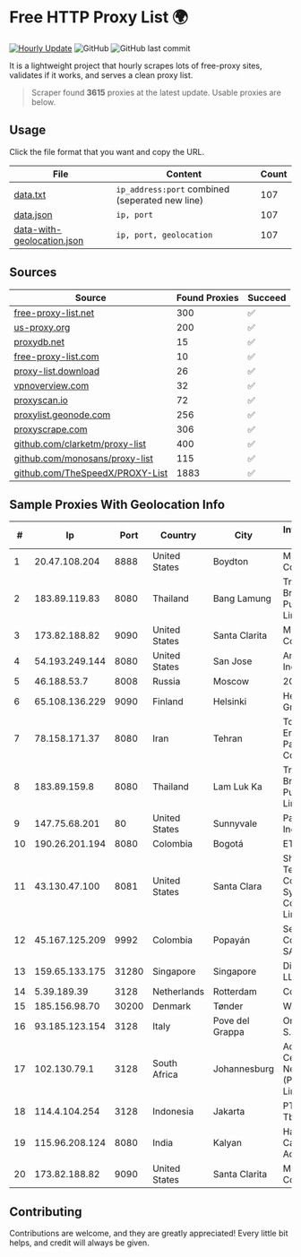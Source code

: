 
# Free HTTP Proxy List 🌍

[![Hourly Update](https://github.com/mertguvencli/http-proxy-list/actions/workflows/main.yml/badge.svg?branch=main)](https://github.com/mertguvencli/http-proxy-list/actions/workflows/main.yml)
![GitHub](https://img.shields.io/github/license/mertguvencli/http-proxy-list)
![GitHub last commit](https://img.shields.io/github/last-commit/mertguvencli/http-proxy-list)

It is a lightweight project that hourly scrapes lots of free-proxy sites, validates if it works, and serves a clean proxy list.


> Scraper found **3615** proxies at the latest update. Usable proxies are below.

## Usage

Click the file format that you want and copy the URL.


|File|Content|Count|
|----|-------|-----|
|[data.txt](https://raw.githubusercontent.com/mertguvencli/http-proxy-list/main/proxy-list/data.txt)|`ip_address:port` combined (seperated new line)|107|
|[data.json](https://raw.githubusercontent.com/mertguvencli/http-proxy-list/main/proxy-list/data.json)|`ip, port`|107|
|[data-with-geolocation.json](https://raw.githubusercontent.com/mertguvencli/http-proxy-list/main/proxy-list/data-with-geolocation.json)|`ip, port, geolocation`|107|

## Sources

|Source|Found Proxies|Succeed|
|------|-------------|-------|
|[free-proxy-list.net](https://free-proxy-list.net)|300|✅|
|[us-proxy.org](https://www.us-proxy.org)|200|✅|
|[proxydb.net](http://proxydb.net)|15|✅|
|[free-proxy-list.com](https://free-proxy-list.com/?page=&port=&type%5B%5D=http&type%5B%5D=https&up_time=0&search=Search)|10|✅|
|[proxy-list.download](https://www.proxy-list.download/HTTP)|26|✅|
|[vpnoverview.com](https://vpnoverview.com/privacy/anonymous-browsing/free-proxy-servers)|32|✅|
|[proxyscan.io](https://www.proxyscan.io)|72|✅|
|[proxylist.geonode.com](https://proxylist.geonode.com/api/proxy-list?limit=300&page=1&sort_by=lastChecked&sort_type=desc&protocols=http,https)|256|✅|
|[proxyscrape.com](https://api.proxyscrape.com/v2/?request=displayproxies&protocol=http&timeout=10000&country=all&ssl=all&anonymity=all)|306|✅|
|[github.com/clarketm/proxy-list](https://raw.githubusercontent.com/clarketm/proxy-list/master/proxy-list-raw.txt)|400|✅|
|[github.com/monosans/proxy-list](https://raw.githubusercontent.com/monosans/proxy-list/main/proxies/http.txt)|115|✅|
|[github.com/TheSpeedX/PROXY-List](https://raw.githubusercontent.com/TheSpeedX/PROXY-List/master/http.txt)|1883|✅|


## Sample Proxies With Geolocation Info

|#|Ip|Port|Country|City|Internet Service Provider|
|-|--|----|-------|----|-------------------------|
|1|20.47.108.204|8888|United States|Boydton|Microsoft Corporation|
|2|183.89.119.83|8080|Thailand|Bang Lamung|Triple T Broadband Public Company Limited|
|3|173.82.188.82|9090|United States|Santa Clarita|Multacom Corporation|
|4|54.193.249.144|8080|United States|San Jose|Amazon.com, Inc.|
|5|46.188.53.7|8008|Russia|Moscow|2COM|
|6|65.108.136.229|9090|Finland|Helsinki|Hetzner Online GmbH|
|7|78.158.171.37|8080|Iran|Tehran|Tose'h Fanavari Ertebabat Pasargad Arian Co. PJS|
|8|183.89.159.8|8080|Thailand|Lam Luk Ka|Triple T Broadband Public Company Limited|
|9|147.75.68.201|80|United States|Sunnyvale|Packet Host, Inc.|
|10|190.26.201.194|8080|Colombia|Bogotá|ETB - Colombia|
|11|43.130.47.100|8081|United States|Santa Clara|Shenzhen Tencent Computer Systems Company Limited|
|12|45.167.125.209|9992|Colombia|Popayán|Sepcom Comunicaciones SAS|
|13|159.65.133.175|31280|Singapore|Singapore|DigitalOcean, LLC|
|14|5.39.189.39|3128|Netherlands|Rotterdam|ColoCenter b.v.|
|15|185.156.98.70|30200|Denmark|Tønder|WNB A/S|
|16|93.185.123.154|3128|Italy|Pove del Grappa|Omegacom S.R.L.S.|
|17|102.130.79.1|3128|South Africa|Johannesburg|Adnexus Celerity Networks (Proprietary) Limited|
|18|114.4.104.254|3128|Indonesia|Jakarta|PT. INDOSAT Tbk|
|19|115.96.208.124|8080|India|Kalyan|Hathway IP over Cable Internet Access|
|20|173.82.188.82|9090|United States|Santa Clarita|Multacom Corporation|



## Contributing

Contributions are welcome, and they are greatly appreciated! Every
little bit helps, and credit will always be given.

